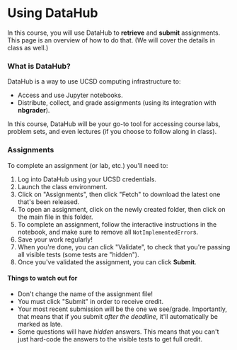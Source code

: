 # Using DataHub

In this course, you will use DataHub to **retrieve** and **submit** assignments. This page is an overview of how to do that. (We will cover the details in class as well.)

### What is DataHub?

DataHub is a way to use UCSD computing infrastructure to:

- Access and use Jupyter notebooks.  
- Distribute, collect, and grade assignments (using its integration with **nbgrader**).

In this course, DataHub will be your go-to tool for accessing course labs, problem sets, and even lectures (if you choose to follow along in class).


### Assignments

To complete an assignment (or lab, etc.) you'll need to:

1. Log into DataHub using your UCSD credentials.  
2. Launch the class environment. 
3. Click on "Assignments", then click "Fetch" to download the latest one that's been released.
4. To open an assignment, click on the newly created folder, then click on the main file in this folder. 
5. To complete an assignment, follow the interactive instructions in the notebook, and make sure to remove all `NotImplementedError`s. 
6. Save your work regularly! 
7. When you're done, you can click "Validate", to check that you're passing all visible tests (some tests are "hidden").  
8. Once you've validated the assignment, you can click **Submit**. 

#### Things to watch out for

- Don't change the name of the assignment file!  
- You must click "Submit" in order to receive credit.  
- Your most recent submission will be the one we see/grade. Importantly, that means that if you submit *after the deadline*, it'll automatically be marked as late. 
- Some questions will have *hidden* answers. This means that you can't just hard-code the answers to the visible tests to get full credit.  

